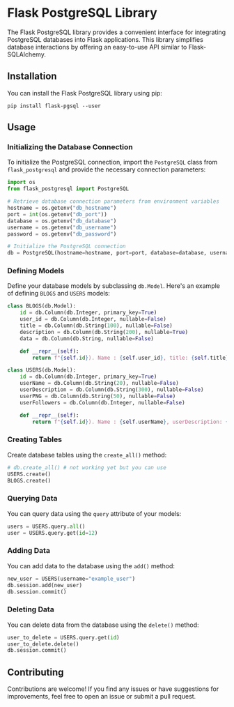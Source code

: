 # Flask PostgreSQL Library

The Flask PostgreSQL library provides a convenient interface for integrating PostgreSQL databases into Flask applications. This library simplifies database interactions by offering an easy-to-use API similar to Flask-SQLAlchemy.

## Installation

You can install the Flask PostgreSQL library using pip:

```
pip install flask-pgsql --user
```

## Usage

### Initializing the Database Connection

To initialize the PostgreSQL connection, import the `PostgreSQL` class from `flask_postgresql` and provide the necessary connection parameters:

```python
import os
from flask_postgresql import PostgreSQL

# Retrieve database connection parameters from environment variables
hostname = os.getenv("db_hostname")
port = int(os.getenv("db_port"))
database = os.getenv("db_database")
username = os.getenv("db_username")
password = os.getenv("db_password")

# Initialize the PostgreSQL connection
db = PostgreSQL(hostname=hostname, port=port, database=database, username=username, password=password)
```

### Defining Models

Define your database models by subclassing `db.Model`. Here's an example of defining `BLOGS` and `USERS` models:

```python
class BLOGS(db.Model):
    id = db.Column(db.Integer, primary_key=True)
    user_id = db.Column(db.Integer, nullable=False)
    title = db.Column(db.String(100), nullable=False)
    description = db.Column(db.String(200), nullable=True)
    data = db.Column(db.String, nullable=False)

    def __repr__(self):
        return f"{self.id}). Name : {self.user_id}, title: {self.title}, description: {self.description}, data: {self.data}"

class USERS(db.Model):
    id = db.Column(db.Integer, primary_key=True)
    userName = db.Column(db.String(20), nullable=False)
    userDescription = db.Column(db.String(300), nullable=False)
    userPNG = db.Column(db.String(50), nullable=False)
    userFollowers = db.Column(db.Integer, nullable=False)

    def __repr__(self):
        return f"{self.id}). Name : {self.userName}, userDescription: {self.userDescription}, userPNG: {self.userPNG}, userFollowers: {self.userFollowers}"
```


### Creating Tables

Create database tables using the `create_all()` method:

```python
# db.create_all() # not working yet but you can use
USERS.create()
BLOGS.create()
```

### Querying Data

You can query data using the `query` attribute of your models:

```python
users = USERS.query.all()
user = USERS.query.get(id=12)
```

### Adding Data

You can add data to the database using the `add()` method:

```python
new_user = USERS(username="example_user")
db.session.add(new_user)
db.session.commit()
```

### Deleting Data

You can delete data from the database using the `delete()` method:

```python
user_to_delete = USERS.query.get(id)
user_to_delete.delete()
db.session.commit()
```

## Contributing

Contributions are welcome! If you find any issues or have suggestions for improvements, feel free to open an issue or submit a pull request.
